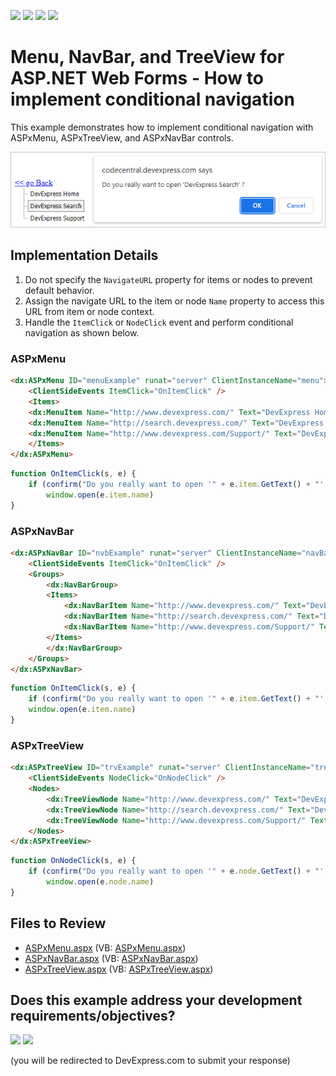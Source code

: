 <!-- default badges list -->
![](https://img.shields.io/endpoint?url=https://codecentral.devexpress.com/api/v1/VersionRange/128564569/13.1.4%2B)
[![](https://img.shields.io/badge/Open_in_DevExpress_Support_Center-FF7200?style=flat-square&logo=DevExpress&logoColor=white)](https://supportcenter.devexpress.com/ticket/details/E3925)
[![](https://img.shields.io/badge/📖_How_to_use_DevExpress_Examples-e9f6fc?style=flat-square)](https://docs.devexpress.com/GeneralInformation/403183)
[![](https://img.shields.io/badge/💬_Leave_Feedback-feecdd?style=flat-square)](#does-this-example-address-your-development-requirementsobjectives)
<!-- default badges end -->

# Menu, NavBar, and TreeView for ASP.NET Web Forms - How to implement conditional navigation

This example demonstrates how to implement conditional navigation with ASPxMenu, ASPxTreeView, and ASPxNavBar controls. 

![](confirmation-dialog.png)

## Implementation Details

1. Do not specify the `NavigateURL` property for items or nodes to prevent default behavior.
2. Assign the navigate URL to the item or node `Name` property to access this URL from item or node context.
3. Handle the `ItemClick` or `NodeClick` event and perform conditional navigation as shown below.


### ASPxMenu

```aspx
<dx:ASPxMenu ID="menuExample" runat="server" ClientInstanceName="menu">
    <ClientSideEvents ItemClick="OnItemClick" />
    <Items>
	<dx:MenuItem Name="http://www.devexpress.com/" Text="DevExpress Home"/>
	<dx:MenuItem Name="http://search.devexpress.com/" Text="DevExpress Search"/>
	<dx:MenuItem Name="http://www.devexpress.com/Support/" Text="DevExpress Support"/>
    </Items>
</dx:ASPxMenu>
```

```js
function OnItemClick(s, e) {
    if (confirm("Do you really want to open '" + e.item.GetText() + "' ?"))
        window.open(e.item.name)
}
```

### ASPxNavBar

```aspx
<dx:ASPxNavBar ID="nvbExample" runat="server" ClientInstanceName="navBar">
    <ClientSideEvents ItemClick="OnItemClick" />
    <Groups>
        <dx:NavBarGroup>
	    <Items>
	        <dx:NavBarItem Name="http://www.devexpress.com/" Text="DevExpress Home"/>
	        <dx:NavBarItem Name="http://search.devexpress.com/" Text="DevExpress Search"/>
	        <dx:NavBarItem Name="http://www.devexpress.com/Support/" Text="DevExpress Support"/>
	    </Items>
        </dx:NavBarGroup>
    </Groups>
</dx:ASPxNavBar>
```

```js
function OnItemClick(s, e) {
    if (confirm("Do you really want to open '" + e.item.GetText() + "' ?"))
	window.open(e.item.name)
}
```

### ASPxTreeView


```aspx
<dx:ASPxTreeView ID="trvExample" runat="server" ClientInstanceName="treeView">
    <ClientSideEvents NodeClick="OnNodeClick" />
    <Nodes>
        <dx:TreeViewNode Name="http://www.devexpress.com/" Text="DevExpress Home"/>
        <dx:TreeViewNode Name="http://search.devexpress.com/" Text="DevExpress Search"/>
        <dx:TreeViewNode Name="http://www.devexpress.com/Support/" Text="DevExpress Support"/>
    </Nodes>
</dx:ASPxTreeView>
```

```js
function OnNodeClick(s, e) {
    if (confirm("Do you really want to open '" + e.node.GetText() + "' ?"))
        window.open(e.node.name)
}
```


## Files to Review

* [ASPxMenu.aspx](./CS/WebSite/ASPxMenu.aspx) (VB: [ASPxMenu.aspx](./VB/WebSite/ASPxMenu.aspx))
* [ASPxNavBar.aspx](./CS/WebSite/ASPxNavBar.aspx) (VB: [ASPxNavBar.aspx](./VB/WebSite/ASPxNavBar.aspx))
* [ASPxTreeView.aspx](./CS/WebSite/ASPxTreeView.aspx) (VB: [ASPxTreeView.aspx](./VB/WebSite/ASPxTreeView.aspx))
<!-- feedback -->
## Does this example address your development requirements/objectives?

[<img src="https://www.devexpress.com/support/examples/i/yes-button.svg"/>](https://www.devexpress.com/support/examples/survey.xml?utm_source=github&utm_campaign=asp-net-web-forms-conditional-navigation&~~~was_helpful=yes) [<img src="https://www.devexpress.com/support/examples/i/no-button.svg"/>](https://www.devexpress.com/support/examples/survey.xml?utm_source=github&utm_campaign=asp-net-web-forms-conditional-navigation&~~~was_helpful=no)

(you will be redirected to DevExpress.com to submit your response)
<!-- feedback end -->
